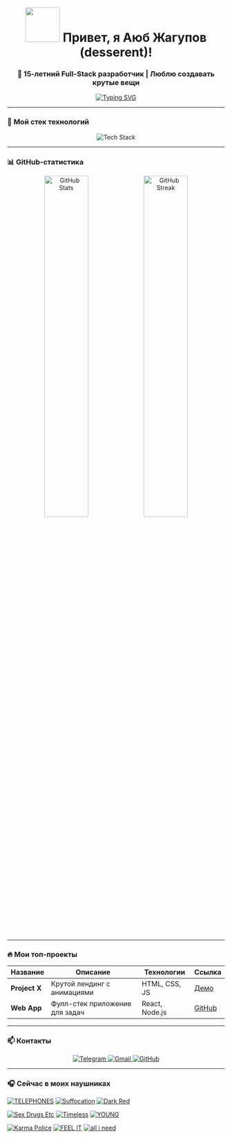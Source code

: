 
<h1 align="center">
  <img src="https://media.giphy.com/media/v1.Y2lkPTc5MGI3NjExYTJ0NGg2d2VqY2VlZzN1ZzR5ZzZ6ZzZ6ZzZ6ZzZ6ZzZ6ZzZ6ZzZ6ZzZ6ZzZ6Z3guanBn/giphy-downsized-large.gif" width="80px"> Привет, я Аюб Жагупов (desserent)!
</h1>

<h3 align="center">🚀 15-летний Full-Stack разработчик | Люблю создавать крутые вещи</h3>

<p align="center">
  <a href="https://git.io/typing-svg">
    <img src="https://readme-typing-svg.demolab.com?font=Fira+Code&pause=1000&color=36BCF7FF&center=true&vCenter=true&width=500&lines=HTML+%7C+CSS+%7C+JavaScript+%7C+Sass;React+%7C+Node.js+%7C+Express;Full-Stack+%D0%BF%D0%BE%D1%82%D0%B5%D0%BD%D1%86%D0%B8%D0%B0%D0%BB+%F0%9F%92%AA" alt="Typing SVG" />
  </a>
</p>

---

### 🚀 **Мой стек технологий**
<div align="center">
  <img src="https://skillicons.dev/icons?i=html,css,js,sass,react,nodejs,express,git,github,vscode" alt="Tech Stack" />
</div>

---

### 📊 **GitHub-статистика**
<div align="center">
  <img src="https://github-readme-stats.vercel.app/api?username=desserent&show_icons=true&theme=radical" alt="GitHub Stats" width="45%" />
  <img src="https://github-readme-streak-stats.herokuapp.com/?user=desserent&theme=radical" alt="GitHub Streak" width="45%" />
</div>

---

### 🔥 **Мои топ-проекты**
| Название       | Описание                          | Технологии          | Ссылка       |
|----------------|-----------------------------------|---------------------|--------------|
| **Project X**  | Крутой лендинг с анимациями      | HTML, CSS, JS       | [Демо]()     |
| **Web App**    | Фулл-стек приложение для задач    | React, Node.js      | [GitHub]()   |

---

### 📫 **Контакты**
<div align="center">
  <a href="https://t.me/desserent">
    <img src="https://img.shields.io/badge/Telegram-26A5E4?style=for-the-badge&logo=telegram&logoColor=white" alt="Telegram" />
  </a>
  <a href="mailto:ayub@example.com">
    <img src="https://img.shields.io/badge/Gmail-EA4335?style=for-the-badge&logo=gmail&logoColor=white" alt="Gmail" />
  </a>
  <a href="https://github.com/desserent">
    <img src="https://img.shields.io/badge/GitHub-181717?style=for-the-badge&logo=github&logoColor=white" alt="GitHub" />
  </a>
</div>

---

### 🎧 **Сейчас в моих наушниках**

[![TELEPHONES](https://img.shields.io/badge/🎶_TELEPHONES-AA00FF.svg?style=for-the-badge&logo=soundcloud&logoColor=white)](https://soundcloud.com/hyilo-416234785/TELEPHONES)
[![Suffocation](https://img.shields.io/badge/🎵_Suffocation-00AAFF.svg?style=for-the-badge&logo=soundcloud&logoColor=white)](https://soundcloud.com/hyilo-416234785/Suffocation)
[![Dark Red](https://img.shields.io/badge/🔉_Dark_Red-FF0000.svg?style=for-the-badge&logo=soundcloud&logoColor=white)](https://soundcloud.com/hyilo-416234785/Dark_Red)

[![Sex Drugs Etc](https://img.shields.io/badge/🎧_Sex_Drugs_Etc-FF5500.svg?style=for-the-badge&logo=soundcloud&logoColor=white)](https://soundcloud.com/hyilo-416234785/Sex_Drugs_Etc)
[![Timeless](https://img.shields.io/badge/🎼_Timeless-00CC99.svg?style=for-the-badge&logo=soundcloud&logoColor=white)](https://soundcloud.com/hyilo-416234785/Timeless)
[![YOUNG](https://img.shields.io/badge/🔊_YOUNG-FFDD00.svg?style=for-the-badge&logo=soundcloud&logoColor=black)](https://soundcloud.com/hyilo-416234785/YOUNG)

[![Karma Police](https://img.shields.io/badge/🎤_Karma_Police-7700FF.svg?style=for-the-badge&logo=soundcloud&logoColor=white)](https://soundcloud.com/hyilo-416234785/Karma_Police)
[![FEEL IT](https://img.shields.io/badge/🔌_FEEL_IT-FF0066.svg?style=for-the-badge&logo=soundcloud&logoColor=white)](https://soundcloud.com/hyilo-416234785/FEEL_IT_X_FEEL_IT)
[![all i need](https://img.shields.io/badge/🎹_all_i_need-11AA88.svg?style=for-the-badge&logo=soundcloud&logoColor=white)](https://soundcloud.com/hyilo-416234785/all_i_need)

